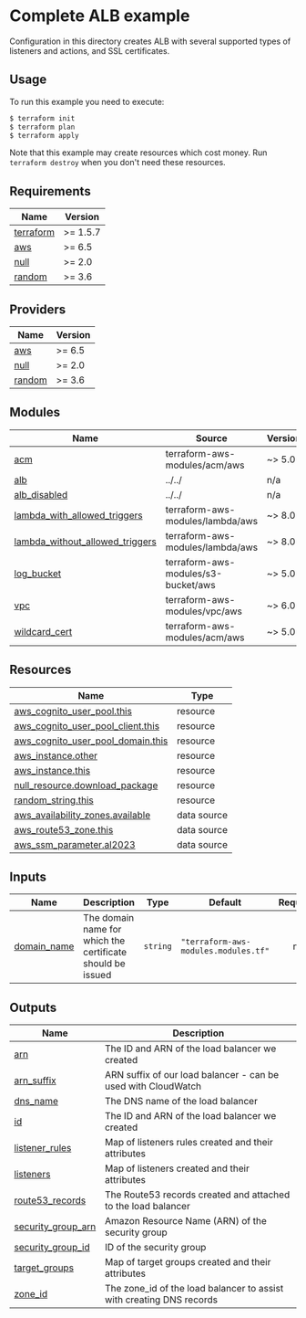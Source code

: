 # Complete ALB example

Configuration in this directory creates ALB with several supported types of listeners and actions, and SSL certificates.

## Usage

To run this example you need to execute:

```bash
$ terraform init
$ terraform plan
$ terraform apply
```

Note that this example may create resources which cost money. Run `terraform destroy` when you don't need these resources.

<!-- BEGIN_TF_DOCS -->
## Requirements

| Name | Version |
|------|---------|
| <a name="requirement_terraform"></a> [terraform](#requirement\_terraform) | >= 1.5.7 |
| <a name="requirement_aws"></a> [aws](#requirement\_aws) | >= 6.5 |
| <a name="requirement_null"></a> [null](#requirement\_null) | >= 2.0 |
| <a name="requirement_random"></a> [random](#requirement\_random) | >= 3.6 |

## Providers

| Name | Version |
|------|---------|
| <a name="provider_aws"></a> [aws](#provider\_aws) | >= 6.5 |
| <a name="provider_null"></a> [null](#provider\_null) | >= 2.0 |
| <a name="provider_random"></a> [random](#provider\_random) | >= 3.6 |

## Modules

| Name | Source | Version |
|------|--------|---------|
| <a name="module_acm"></a> [acm](#module\_acm) | terraform-aws-modules/acm/aws | ~> 5.0 |
| <a name="module_alb"></a> [alb](#module\_alb) | ../../ | n/a |
| <a name="module_alb_disabled"></a> [alb\_disabled](#module\_alb\_disabled) | ../../ | n/a |
| <a name="module_lambda_with_allowed_triggers"></a> [lambda\_with\_allowed\_triggers](#module\_lambda\_with\_allowed\_triggers) | terraform-aws-modules/lambda/aws | ~> 8.0 |
| <a name="module_lambda_without_allowed_triggers"></a> [lambda\_without\_allowed\_triggers](#module\_lambda\_without\_allowed\_triggers) | terraform-aws-modules/lambda/aws | ~> 8.0 |
| <a name="module_log_bucket"></a> [log\_bucket](#module\_log\_bucket) | terraform-aws-modules/s3-bucket/aws | ~> 5.0 |
| <a name="module_vpc"></a> [vpc](#module\_vpc) | terraform-aws-modules/vpc/aws | ~> 6.0 |
| <a name="module_wildcard_cert"></a> [wildcard\_cert](#module\_wildcard\_cert) | terraform-aws-modules/acm/aws | ~> 5.0 |

## Resources

| Name | Type |
|------|------|
| [aws_cognito_user_pool.this](https://registry.terraform.io/providers/hashicorp/aws/latest/docs/resources/cognito_user_pool) | resource |
| [aws_cognito_user_pool_client.this](https://registry.terraform.io/providers/hashicorp/aws/latest/docs/resources/cognito_user_pool_client) | resource |
| [aws_cognito_user_pool_domain.this](https://registry.terraform.io/providers/hashicorp/aws/latest/docs/resources/cognito_user_pool_domain) | resource |
| [aws_instance.other](https://registry.terraform.io/providers/hashicorp/aws/latest/docs/resources/instance) | resource |
| [aws_instance.this](https://registry.terraform.io/providers/hashicorp/aws/latest/docs/resources/instance) | resource |
| [null_resource.download_package](https://registry.terraform.io/providers/hashicorp/null/latest/docs/resources/resource) | resource |
| [random_string.this](https://registry.terraform.io/providers/hashicorp/random/latest/docs/resources/string) | resource |
| [aws_availability_zones.available](https://registry.terraform.io/providers/hashicorp/aws/latest/docs/data-sources/availability_zones) | data source |
| [aws_route53_zone.this](https://registry.terraform.io/providers/hashicorp/aws/latest/docs/data-sources/route53_zone) | data source |
| [aws_ssm_parameter.al2023](https://registry.terraform.io/providers/hashicorp/aws/latest/docs/data-sources/ssm_parameter) | data source |

## Inputs

| Name | Description | Type | Default | Required |
|------|-------------|------|---------|:--------:|
| <a name="input_domain_name"></a> [domain\_name](#input\_domain\_name) | The domain name for which the certificate should be issued | `string` | `"terraform-aws-modules.modules.tf"` | no |

## Outputs

| Name | Description |
|------|-------------|
| <a name="output_arn"></a> [arn](#output\_arn) | The ID and ARN of the load balancer we created |
| <a name="output_arn_suffix"></a> [arn\_suffix](#output\_arn\_suffix) | ARN suffix of our load balancer - can be used with CloudWatch |
| <a name="output_dns_name"></a> [dns\_name](#output\_dns\_name) | The DNS name of the load balancer |
| <a name="output_id"></a> [id](#output\_id) | The ID and ARN of the load balancer we created |
| <a name="output_listener_rules"></a> [listener\_rules](#output\_listener\_rules) | Map of listeners rules created and their attributes |
| <a name="output_listeners"></a> [listeners](#output\_listeners) | Map of listeners created and their attributes |
| <a name="output_route53_records"></a> [route53\_records](#output\_route53\_records) | The Route53 records created and attached to the load balancer |
| <a name="output_security_group_arn"></a> [security\_group\_arn](#output\_security\_group\_arn) | Amazon Resource Name (ARN) of the security group |
| <a name="output_security_group_id"></a> [security\_group\_id](#output\_security\_group\_id) | ID of the security group |
| <a name="output_target_groups"></a> [target\_groups](#output\_target\_groups) | Map of target groups created and their attributes |
| <a name="output_zone_id"></a> [zone\_id](#output\_zone\_id) | The zone\_id of the load balancer to assist with creating DNS records |
<!-- END_TF_DOCS -->
